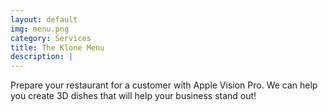 ```yaml
---
layout: default
img: menu.png
category: Services
title: The Klone Menu
description: |
---
```

  Prepare your restaurant for a customer with Apple Vision Pro. We can help you create 3D dishes that will help your business stand out!